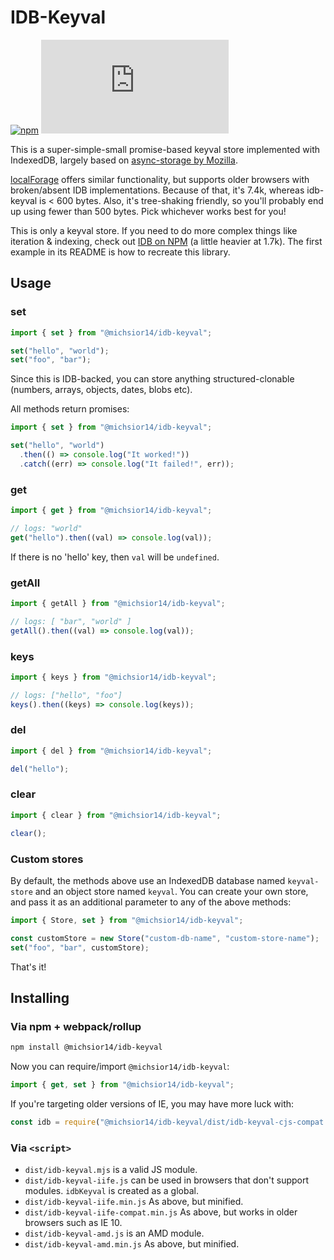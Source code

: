 # IDB-Keyval

[![npm](https://img.shields.io/npm/v/idb-keyval.svg)](https://www.npmjs.com/package/idb-keyval)
[![size](http://img.badgesize.io/https://cdn.jsdelivr.net/npm/idb-keyval/dist/idb-keyval-iife.min.js?compression=gzip)](http://img.badgesize.io/https://cdn.jsdelivr.net/npm/idb-keyval/dist/idb-keyval-iife.min.js)

This is a super-simple-small promise-based keyval store implemented with IndexedDB, largely based on [async-storage by Mozilla](https://github.com/mozilla-b2g/gaia/blob/master/shared/js/async_storage.js).

[localForage](https://github.com/localForage/localForage) offers similar functionality, but supports older browsers with broken/absent IDB implementations. Because of that, it's 7.4k, whereas idb-keyval is < 600 bytes. Also, it's tree-shaking friendly, so you'll probably end up using fewer than 500 bytes. Pick whichever works best for you!

This is only a keyval store. If you need to do more complex things like iteration & indexing, check out [IDB on NPM](https://www.npmjs.com/package/idb) (a little heavier at 1.7k). The first example in its README is how to recreate this library.

## Usage

### set

```js
import { set } from "@michsior14/idb-keyval";

set("hello", "world");
set("foo", "bar");
```

Since this is IDB-backed, you can store anything structured-clonable (numbers, arrays, objects, dates, blobs etc).

All methods return promises:

```js
import { set } from "@michsior14/idb-keyval";

set("hello", "world")
  .then(() => console.log("It worked!"))
  .catch((err) => console.log("It failed!", err));
```

### get

```js
import { get } from "@michsior14/idb-keyval";

// logs: "world"
get("hello").then((val) => console.log(val));
```

If there is no 'hello' key, then `val` will be `undefined`.

### getAll

```js
import { getAll } from "@michsior14/idb-keyval";

// logs: [ "bar", "world" ]
getAll().then((val) => console.log(val));
```

### keys

```js
import { keys } from "@michsior14/idb-keyval";

// logs: ["hello", "foo"]
keys().then((keys) => console.log(keys));
```

### del

```js
import { del } from "@michsior14/idb-keyval";

del("hello");
```

### clear

```js
import { clear } from "@michsior14/idb-keyval";

clear();
```

### Custom stores

By default, the methods above use an IndexedDB database named `keyval-store` and an object store named `keyval`. You can create your own store, and pass it as an additional parameter to any of the above methods:

```js
import { Store, set } from "@michsior14/idb-keyval";

const customStore = new Store("custom-db-name", "custom-store-name");
set("foo", "bar", customStore);
```

That's it!

## Installing

### Via npm + webpack/rollup

```sh
npm install @michsior14/idb-keyval
```

Now you can require/import `@michsior14/idb-keyval`:

```js
import { get, set } from "@michsior14/idb-keyval";
```

If you're targeting older versions of IE, you may have more luck with:

```js
const idb = require("@michsior14/idb-keyval/dist/idb-keyval-cjs-compat.min.js");
```

### Via `<script>`

- `dist/idb-keyval.mjs` is a valid JS module.
- `dist/idb-keyval-iife.js` can be used in browsers that don't support modules. `idbKeyval` is created as a global.
- `dist/idb-keyval-iife.min.js` As above, but minified.
- `dist/idb-keyval-iife-compat.min.js` As above, but works in older browsers such as IE 10.
- `dist/idb-keyval-amd.js` is an AMD module.
- `dist/idb-keyval-amd.min.js` As above, but minified.
